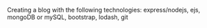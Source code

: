 Creating a blog with the following technologies: express/nodejs, ejs, mongoDB or mySQL, bootstrap, lodash, git
